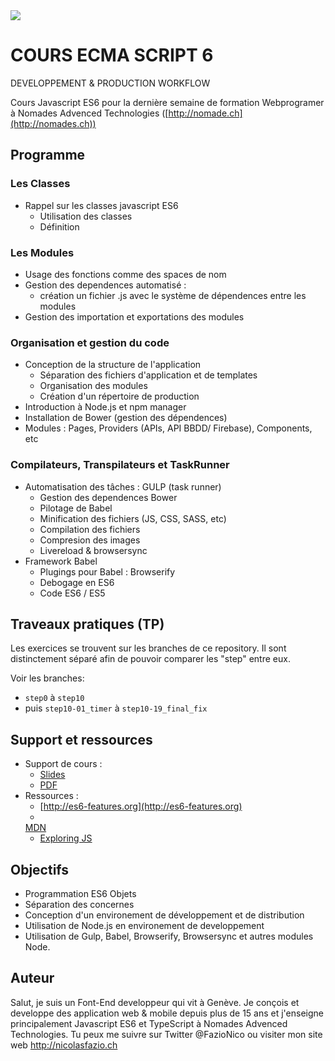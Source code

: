 <!--
@Author: Nicolas Fazio <webmaster-fazio>
@Date:   01-09-2016
@Email:  contact@nicolasfazio.ch
@Last modified by:   webmaster-fazio
@Last modified time: 12-01-2017
-->

<img src="http://i.imgur.com/7v9us2t.png">

# COURS ECMA SCRIPT 6
DEVELOPPEMENT &amp; PRODUCTION WORKFLOW

Cours Javascript ES6 pour la dernière semaine de formation Webprogramer à Nomades Advenced Technologies ([http://nomade.ch](http://nomades.ch))
## Programme

### Les Classes
  - Rappel sur les classes javascript ES6
    - Utilisation des classes
    - Définition

### Les Modules
- Usage des fonctions comme des spaces de nom
- Gestion des dependences automatisé :
  -	création un fichier .js avec le système de dépendences entre les modules
- Gestion des importation et exportations des modules

### Organisation et gestion du code
- Conception de la structure de l'application
  - Séparation des fichiers d'application et de templates
  - Organisation des modules
  - Création d'un répertoire de production
- Introduction à Node.js et npm manager
- Installation de Bower (gestion des dépendences)
- Modules : Pages, Providers (APIs, API BBDD/ Firebase), Components, etc

###	Compilateurs, Transpilateurs et TaskRunner
- Automatisation des tâches : GULP (task runner)
  -	Gestion des dependences Bower
  -	Pilotage de Babel
  -	Minification des fichiers (JS, CSS, SASS, etc)
  -	Compilation des fichiers
  -	Compresion des images
  -	Livereload & browsersync
- Framework Babel
  -	Plugings pour Babel : Browserify
  -	Debogage en ES6
  -	Code ES6 / ES5

## Traveaux pratiques (TP)
Les exercices se trouvent sur les branches de ce repository.
Il sont distinctement séparé afin de pouvoir comparer les "step" entre eux.

Voir les branches:
- `step0` à `step10`
- puis `step10-01_timer` à `step10-19_final_fix`

## Support et ressources
- Support de cours :  
  - [Slides](https://fazionico.github.io/all-formation/slides-formation-es6.html#/)
  - [PDF](https://fazionico.github.io/all-formation/pdf/pdf-formation-es6.pdf)
- Ressources :
  - [http://es6-features.org](http://es6-features.org)
  -
  [MDN](https://developer.mozilla.org/fr/docs/Web/JavaScript)
  - [Exploring JS](http://exploringjs.com/es6/)
  
## Objectifs
- Programmation ES6 Objets
- Séparation des concernes
- Conception d'un environement de développement et de distribution
- Utilisation de Node.js en environement de developpement
- Utilisation de Gulp, Babel, Browserify, Browsersync et autres modules Node.

## Auteur
Salut, je suis un Font-End developpeur qui vit à Genève. Je conçois et developpe des application web & mobile depuis plus de 15 ans et j'enseigne principalement Javascript ES6 et TypeScript à Nomades Advenced Technologies. Tu peux me suivre sur Twitter @FazioNico ou visiter mon site web http://nicolasfazio.ch
